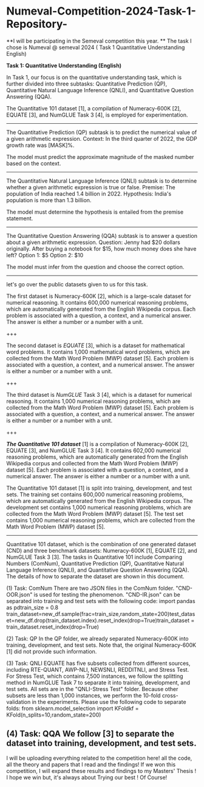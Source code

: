 # Numeval-Competition-2024-Task-1-Repository-

**I will be participating in the Semeval competition this year. **
The task I chose is Numeval @ semeval 2024  ( Task 1 Quantitative Understanding English)

**Task 1: Quantitative Understanding (English)**

In Task 1, our focus is on the quantitative understanding task,
which is further divided into three subtasks: Quantitative Prediction (QP),
Quantitative Natural Language Inference (QNLI),
and Quantitative Question Answering (QQA).

The Quantitative 101 dataset [1], a compilation of Numeracy-600K [2], EQUATE [3], and NumGLUE Task 3 [4], is employed for experimentation.

---

The Quantitative Prediction (QP) subtask is to predict the numerical value of a given arithmetic expression.
Context: In the third quarter of 2022, the GDP growth rate was [MASK]%.

The model must predict the approximate magnitude of the masked number based on the context.

---

The Quantitative Natural Language Inference (QNLI) subtask is to determine whether a given arithmetic expression is true or false.
Premise: The population of India reached 1.4 billion in 2022.
Hypothesis: India's population is more than 1.3 billion.

The model must determine the hypothesis is entailed from the premise statement.

---

The Quantitative Question Answering (QQA) subtask is to answer a question about a given arithmetic expression.
Question: Jenny had $20 dollars originally. After buying a notebook for $15, how much money does she have left?
Option 1: $5
Option 2: $10

The model must infer from the question and choose the correct option.

---

let's go over the public datasets given to us for this task.

The first dataset is Numeracy-600K [2], which is a large-scale dataset for numerical reasoning.
It contains 600,000 numerical reasoning problems, which are automatically generated from the English Wikipedia corpus.
Each problem is associated with a question, a context, and a numerical answer.
The answer is either a number or a number with a unit.

+++

The second dataset is *EQUATE* [3], which is a dataset for mathematical word problems.
It contains 1,000 mathematical word problems, which are collected from the Math Word Problem (MWP) dataset [5].
Each problem is associated with a question, a context, and a numerical answer.
The answer is either a number or a number with a unit.

+++

The third dataset is *NumGLUE* Task 3 [4], which is a dataset for numerical reasoning.
It contains 1,000 numerical reasoning problems, which are collected from the Math Word Problem (MWP) dataset [5].
Each problem is associated with a question, a context, and a numerical answer.
The answer is either a number or a number with a unit.

+++

***The Quantitative 101 dataset*** [1] is a compilation of Numeracy-600K [2], EQUATE [3], and NumGLUE Task 3 [4].
It contains 602,000 numerical reasoning problems, which are automatically generated from the English Wikipedia corpus and collected from the Math Word Problem (MWP) dataset [5].
Each problem is associated with a question, a context, and a numerical answer.
The answer is either a number or a number with a unit.

The Quantitative 101 dataset [1] is split into training, development, and test sets.
The training set contains 600,000 numerical reasoning problems, which are automatically generated from the English Wikipedia corpus.
The development set contains 1,000 numerical reasoning problems, which are collected from the Math Word Problem (MWP) dataset [5].
The test set contains 1,000 numerical reasoning problems, which are collected from the Math Word Problem (MWP) dataset [5].

---

Quantitative 101 dataset, which is the combination of one generated dataset (CND) and three benchmark datasets: Numeracy-600K [1], EQUATE [2], and NumGLUE Task 3 [3]. The tasks in Quantitative 101 include Comparing Numbers (ComNum), Quantitative Prediction (QP), Quantitative Natural Language Inference (QNLI), and Quantitative Question Answering (QQA).
The details of how to separate the dataset are shown in this document.

(1) Task: ComNum
There are two JSON files in the ComNum folder. "CND-OOR.json" is used for testing the phenomenon. "CND-IR.json" can be separated into training and test sets with the following code:
import pandas as pdtrain_size = 0.8            train_dataset=new_df.sample(frac=train_size,random_state=200)test_dataset=new_df.drop(train_dataset.index).reset_index(drop=True)train_dataset = train_dataset.reset_index(drop=True)

(2) Task: QP
In the QP folder, we already separated Numeracy-600K into training, development, and test sets. Note that, the original Numeracy-600K [1] did not provide such information.

(3) Task: QNLI
EQUATE has five subsets collected from different sources, including RTE-QUANT, AWP-NLI, NEWSNLI, REDDITNLI, and Stress Test.
For Stress Test, which contains 7,500 instances, we follow the splitting method in NumGLUE Task 7 to separate it into training, development, and test sets. All sets are in the "QNLI-Stress Test" folder.
Because other subsets are less than 1,000 instances, we perform the 10-fold cross-validation in the experiments. Please use the following code to separate folds:
from sklearn.model_selection import KFoldkf = KFold(n_splits=10,random_state=200)

(4) Task: QQA
We follow [3] to separate the dataset into training, development, and test sets.
---
I will be uploading everything related to the competition here! all the code, all the theory and papers that I read and the findings! If we won this competition, I will expand these results and findings to my Masters' Thesis ! I hope we win but, it's always about Trying our best ! Of Course! 
